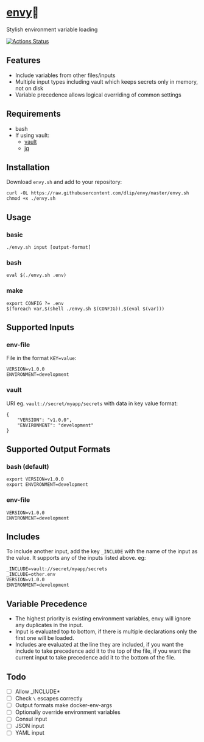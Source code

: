 # [envy](https://github.com/dlip/envy)🤵

Stylish environment variable loading

[![Actions Status](https://wdp9fww0r9.execute-api.us-west-2.amazonaws.com/production/badge/dlip/envy)](https://wdp9fww0r9.execute-api.us-west-2.amazonaws.com/production/results/dlip/envy)

## Features

- Include variables from other files/inputs
- Multiple input types including vault which keeps secrets only in memory, not on disk
- Variable precedence allows logical overriding of common settings

## Requirements

- bash
- If using vault: 
    - [vault](https://www.vaultproject.io/docs/install/)
    - [jq](https://github.com/stedolan/jq)

## Installation

Download `envy.sh` and add to your repository:

```
curl -OL https://raw.githubusercontent.com/dlip/envy/master/envy.sh
chmod +x ./envy.sh
```

## Usage

### basic

```
./envy.sh input [output-format]
```

### bash 

```
eval $(./envy.sh .env)
```

### make

```
export CONFIG ?= .env
$(foreach var,$(shell ./envy.sh $(CONFIG)),$(eval $(var)))
```

## Supported Inputs

### env-file

File in the format `KEY=value`:

```
VERSION=v1.0.0
ENVIRONMENT=development
```

### vault

URI eg. `vault://secret/myapp/secrets` with data in key value format:

```
{
    "VERSION": "v1.0.0",
    "ENVIRONMENT": "development"
}
```

## Supported Output Formats

### bash (default)

```
export VERSION=v1.0.0
export ENVIRONMENT=development
```

### env-file

```
VERSION=v1.0.0
ENVIRONMENT=development
```

## Includes

To include another input, add the key `_INCLUDE` with the name of the input as the value. It supports any of the inputs listed above. eg:

```
_INCLUDE=vault://secret/myapp/secrets
_INCLUDE=other.env
VERSION=v1.0.0
ENVIRONMENT=development
```

## Variable Precedence

- The highest priority is existing environment variables, envy will ignore any duplicates in the input.
- Input is evaluated top to bottom, if there is multiple declarations only the first one will be loaded.
- Includes are evaluated at the line they are included, if you want the include to take precedence add it to the top of the file, if you want the current input to take precedence add it to the bottom of the file.

## Todo

- [ ] Allow _INCLUDE*
- [ ] Check `\` escapes correctly
- [ ] Output formats make docker-env-args
- [ ] Optionally override environment variables
- [ ] Consul input
- [ ] JSON input
- [ ] YAML input
